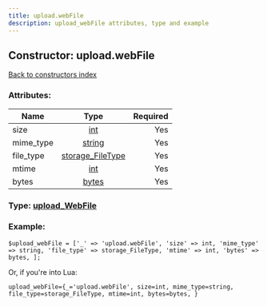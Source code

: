 ```yaml
---
title: upload.webFile
description: upload_webFile attributes, type and example
---
```

## Constructor: upload.webFile  
[Back to constructors index](index.md)



### Attributes:

| Name     |    Type       | Required |
|----------|:-------------:|---------:|
|size|[int](../types/int.md) | Yes|
|mime\_type|[string](../types/string.md) | Yes|
|file\_type|[storage\_FileType](../types/storage_FileType.md) | Yes|
|mtime|[int](../types/int.md) | Yes|
|bytes|[bytes](../types/bytes.md) | Yes|



### Type: [upload\_WebFile](../types/upload_WebFile.md)


### Example:

```
$upload_webFile = ['_' => 'upload.webFile', 'size' => int, 'mime_type' => string, 'file_type' => storage_FileType, 'mtime' => int, 'bytes' => bytes, ];
```  

Or, if you're into Lua:  


```
upload_webFile={_='upload.webFile', size=int, mime_type=string, file_type=storage_FileType, mtime=int, bytes=bytes, }

```


